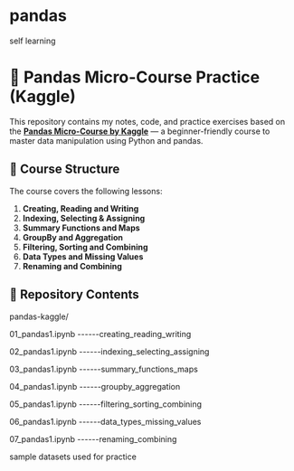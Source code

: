 # pandas
self learning
# 🐼 Pandas Micro-Course Practice (Kaggle)

This repository contains my notes, code, and practice exercises based on the **[Pandas Micro-Course by Kaggle](https://www.kaggle.com/learn/pandas)** — a beginner-friendly course to master data manipulation using Python and pandas.

## 📘 Course Structure

The course covers the following lessons:

1. **Creating, Reading and Writing**
2. **Indexing, Selecting & Assigning**
3. **Summary Functions and Maps**
4. **GroupBy and Aggregation**
5. **Filtering, Sorting and Combining**
6. **Data Types and Missing Values**
7. **Renaming and Combining**


## 📁 Repository Contents

pandas-kaggle/

01_pandas1.ipynb  ------creating_reading_writing

02_pandas1.ipynb  ------indexing_selecting_assigning

03_pandas1.ipynb  ------summary_functions_maps

04_pandas1.ipynb  ------groupby_aggregation

05_pandas1.ipynb  ------filtering_sorting_combining

06_pandas1.ipynb  ------data_types_missing_values

07_pandas1.ipynb  ------renaming_combining

sample datasets used for practice

